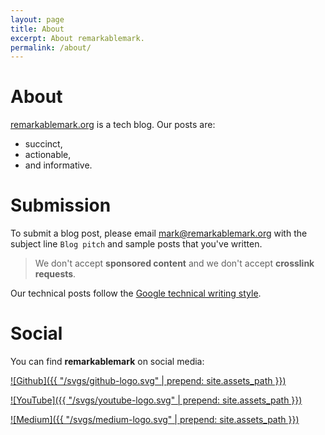 ```yaml
---
layout: page
title: About
excerpt: About remarkablemark.
permalink: /about/
---
```


# About

[remarkablemark.org](/) is a tech blog. Our posts are:

- succinct,
- actionable,
- and informative.

# Submission

To submit a blog post, please email [mark@remarkablemark.org](mailto:mark@remarkablemark.org) with the subject line `Blog pitch` and sample posts that you've written.

> We don't accept **sponsored content** and we don't accept **crosslink requests**.

Our technical posts follow the [Google technical writing style](https://developers.google.com/tech-writing).

# Social

You can find **remarkablemark** on social media:

<style>
  #main img { height: 42px; }
  #main img:active, #main img:focus, #main img:hover { opacity: .7; }
</style>

[![Github]({{ "/svgs/github-logo.svg" | prepend: site.assets_path }})](https://b.remarkabl.org/github)

[![YouTube]({{ "/svgs/youtube-logo.svg" | prepend: site.assets_path }})](https://b.remarkabl.org/youtube)

[![Medium]({{ "/svgs/medium-logo.svg" | prepend: site.assets_path }})](https://b.remarkabl.org/medium)
